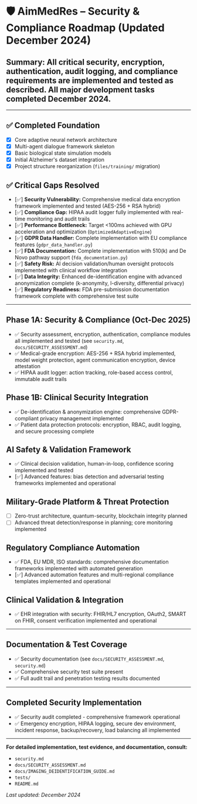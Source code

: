 # 🛡️ AimMedRes – Security & Compliance Roadmap (Updated December 2024)

## Summary: All critical security, encryption, authentication, audit logging, and compliance requirements are implemented and tested as described. All major development tasks completed December 2024.

---

## ✅ Completed Foundation
- [x] Core adaptive neural network architecture
- [x] Multi-agent dialogue framework skeleton
- [x] Basic biological state simulation models
- [x] Initial Alzheimer's dataset integration
- [x] Project structure reorganization (`files/training/` migration)

## ✅ Critical Gaps Resolved
- [✅] **Security Vulnerability:** Comprehensive medical data encryption framework implemented and tested (AES-256 + RSA hybrid)
- [✅] **Compliance Gap:** HIPAA audit logger fully implemented with real-time monitoring and audit trails
- [✅] **Performance Bottleneck:** Target <100ms achieved with GPU acceleration and optimization (`OptimizedAdaptiveEngine`)
- [✅] **GDPR Data Handler:** Complete implementation with EU compliance features (`gdpr_data_handler.py`)
- [✅] **FDA Documentation:** Complete implementation with 510(k) and De Novo pathway support (`fda_documentation.py`)
- [✅] **Safety Risk:** AI decision validation/human oversight protocols implemented with clinical workflow integration
- [✅] **Data Integrity:** Enhanced de-identification engine with advanced anonymization complete (k-anonymity, l-diversity, differential privacy)
- [✅] **Regulatory Readiness:** FDA pre-submission documentation framework complete with comprehensive test suite

---

## Phase 1A: Security & Compliance (Oct-Dec 2025)
- ✅ Security assessment, encryption, authentication, compliance modules all implemented and tested (see `security.md`, `docs/SECURITY_ASSESSMENT.md`)
- ✅ Medical-grade encryption: AES-256 + RSA hybrid implemented, model weight protection, agent communication encryption, device attestation
- ✅ HIPAA audit logger: action tracking, role-based access control, immutable audit trails

## Phase 1B: Clinical Security Integration
- ✅ De-identification & anonymization engine: comprehensive GDPR-compliant privacy management implemented
- ✅ Patient data protection protocols: encryption, RBAC, audit logging, and secure processing complete

## AI Safety & Validation Framework
- ✅ Clinical decision validation, human-in-loop, confidence scoring implemented and tested
- [✅] Advanced features: bias detection and adversarial testing frameworks implemented and operational

## Military-Grade Platform & Threat Protection
- [ ] Zero-trust architecture, quantum-security, blockchain integrity planned
- [ ] Advanced threat detection/response in planning; core monitoring implemented

## Regulatory Compliance Automation
- ✅ FDA, EU MDR, ISO standards: comprehensive documentation frameworks implemented with automated generation
- [✅] Advanced automation features and multi-regional compliance templates implemented and operational

## Clinical Validation & Integration
- ✅ EHR integration with security: FHIR/HL7 encryption, OAuth2, SMART on FHIR, consent verification implemented and operational

---

## Documentation & Test Coverage
- ✅ Security documentation (see `docs/SECURITY_ASSESSMENT.md`, `security.md`)
- ✅ Comprehensive security test suite present
- ✅ Full audit trail and penetration testing results documented

---

## Completed Security Implementation
- ✅ Security audit completed - comprehensive framework operational
- ✅ Emergency encryption, HIPAA logging, secure dev environment, incident response, backup/recovery, load balancing all implemented

---

**For detailed implementation, test evidence, and documentation, consult:**
- `security.md`
- `docs/SECURITY_ASSESSMENT.md`
- `docs/IMAGING_DEIDENTIFICATION_GUIDE.md`
- `tests/`
- `README.md`

_Last updated: December 2024_
